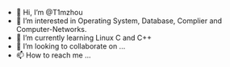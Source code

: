 - 👋 Hi, I’m @T1mzhou
- 👀 I’m interested in Operating System, Database, Complier and Computer-Networks.
- 🌱 I’m currently learning Linux C and C++
- 💞️ I’m looking to collaborate on ...
- 📫 How to reach me ...

<!---
T1mzhou/T1mzhou is a ✨ special ✨ repository because its `README.md` (this file) appears on your GitHub profile.
You can click the Preview link to take a look at your changes.
--->
